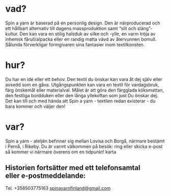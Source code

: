# vad?

Spin a yarn är baserad på en personlig design. Den är närproducerad och ett hållbart alternativ till dagens massproduktion samt “slit och släng”- kultur. Den kan vara en stilig halsduk av silke och -ylle, en varm tröja av inhemsk fårull/alpacka eller en randig matta vävd av återvunnen bomull. Sålunda förverkligar formgivaren sina fantasier inom textilkonsten.


# hur?

Du har en idé eller ett behov. Den textil du önskar kan vara åt dej själv eller avsedd som en gåva. Utgångspunkten kan vara en textil för vardagsbruk, färg önskemål eller materialval. Målet är att göra den färgglada köksmattan, den festliga bordduken eller den långa yllekoftan som just Du önskar dej. Det kan till och med hända att Spin a yarn - textilen redan existerar - du bara kommer och väljer den!

# var?

Spin a yarn - ateljén befinner sig mellan Lovisa och Borgå, närmare bestämt i Pernå, i Rikeby. Du är varmt välkommen på besök: ring eller skicka e-post så kommer vi närmare överens om en tidpunkt!
karta

## Historien fortsätter med ett telefonsamtal<br> eller e-postmeddelande:

Tel. +358503775163
spinayarnfinland@gmail.com
